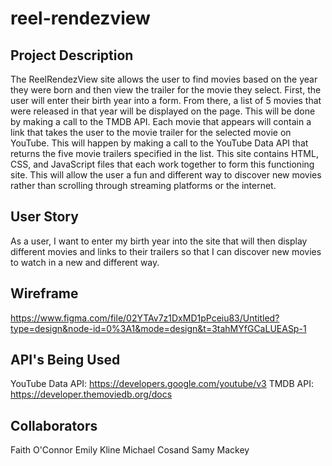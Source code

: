 # reel-rendezview

## Project Description
The ReelRendezView site allows the user to find movies based on the year they were born and then view the trailer for the movie they select. First, the user will enter their birth year into a form. From there, a list of 5 movies that were released in that year will be displayed on the page. This will be done by making a call to the TMDB API. Each movie that appears will contain a link that takes the user to the movie trailer for the selected movie on YouTube. This will happen by making a call to the YouTube Data API that returns the five movie trailers specified in the list. This site contains HTML, CSS, and JavaScript files that each work together to form this functioning site. This will allow the user a fun and different way to discover new movies rather than scrolling through streaming platforms or the internet. 

## User Story
As a user, I want to enter my birth year into the site that will then display different movies and links to their trailers so that I can discover new movies to watch in a new and different way. 

## Wireframe
https://www.figma.com/file/02YTAv7z1DxMD1pPceiu83/Untitled?type=design&node-id=0%3A1&mode=design&t=3tahMYfGCaLUEASp-1

## API's Being Used
YouTube Data API: https://developers.google.com/youtube/v3
TMDB API: https://developer.themoviedb.org/docs 

## Collaborators
Faith O'Connor
Emily Kline
Michael Cosand
Samy Mackey


